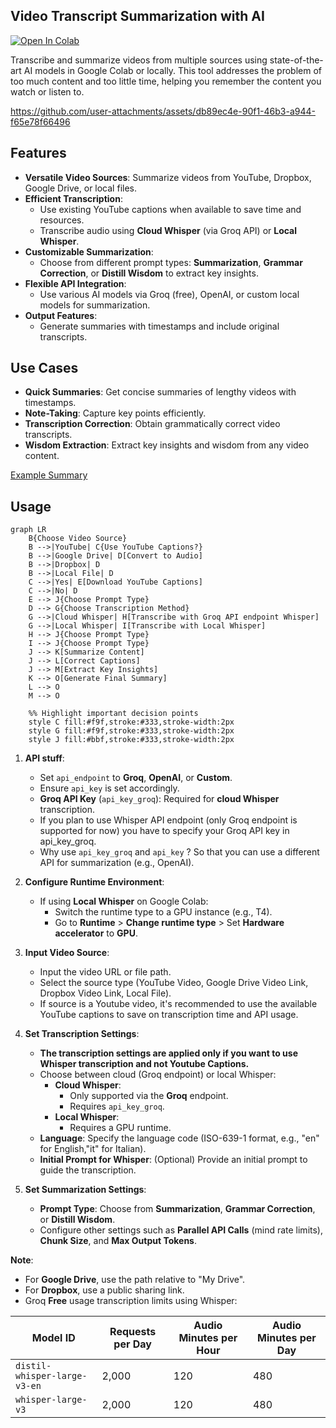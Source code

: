 ## Video Transcript Summarization with AI

[![Open In Colab](https://colab.research.google.com/assets/colab-badge.svg)](your_colab_notebook_link_here)

Transcribe and summarize videos from multiple sources using state-of-the-art AI models in Google Colab or locally. This tool addresses the problem of too much content and too little time, helping you remember the content you watch or listen to.

https://github.com/user-attachments/assets/db89ec4e-90f1-46b3-a944-f65e78f66496

## Features

- **Versatile Video Sources**: Summarize videos from YouTube, Dropbox, Google Drive, or local files.
- **Efficient Transcription**:
  - Use existing YouTube captions when available to save time and resources.
  - Transcribe audio using **Cloud Whisper** (via Groq API) or **Local Whisper**.
- **Customizable Summarization**:
  - Choose from different prompt types: **Summarization**, **Grammar Correction**, or **Distill Wisdom** to extract key insights.
- **Flexible API Integration**:
  - Use various AI models via Groq (free), OpenAI, or custom local models for summarization.
- **Output Features**:
  - Generate summaries with timestamps and include original transcripts.

## Use Cases

- **Quick Summaries**: Get concise summaries of lengthy videos with timestamps.
- **Note-Taking**: Capture key points efficiently.
- **Transcription Correction**: Obtain grammatically correct video transcripts.
- **Wisdom Extraction**: Extract key insights and wisdom from any video content.

[Example Summary](Video%20summaries%20examples/ngvOyccUzzY_captions_FINAL.md)

## Usage

```mermaid
graph LR
    B{Choose Video Source}
    B -->|YouTube| C{Use YouTube Captions?}
    B -->|Google Drive| D[Convert to Audio]
    B -->|Dropbox| D
    B -->|Local File| D
    C -->|Yes| E[Download YouTube Captions]
    C -->|No| D
    E --> J{Choose Prompt Type}
    D --> G{Choose Transcription Method}
    G -->|Cloud Whisper| H[Transcribe with Groq API endpoint Whisper]
    G -->|Local Whisper| I[Transcribe with Local Whisper]
    H --> J{Choose Prompt Type}
    I --> J{Choose Prompt Type}
    J --> K[Summarize Content]
    J --> L[Correct Captions]
    J --> M[Extract Key Insights]
    K --> O[Generate Final Summary]
    L --> O
    M --> O

    %% Highlight important decision points
    style C fill:#f9f,stroke:#333,stroke-width:2px
    style G fill:#f9f,stroke:#333,stroke-width:2px
    style J fill:#bbf,stroke:#333,stroke-width:2px
```

1. **API stuff**:
     - Set `api_endpoint` to **Groq**, **OpenAI**, or **Custom**.
     - Ensure `api_key` is set accordingly.
     - **Groq API Key** (`api_key_groq`): Required for **cloud Whisper** transcription.
     - If you plan to use Whisper API endpoint (only Groq endpoint is supported for now) you have to specify your Groq API key in api_key_groq.
     - Why use `api_key_groq` and `api_key` ? So that you can use a different API for summarization (e.g., OpenAI).
2. **Configure Runtime Environment**:
   - If using **Local Whisper** on Google Colab:
     - Switch the runtime type to a GPU instance (e.g., T4).
     - Go to **Runtime** > **Change runtime type** > Set **Hardware accelerator** to **GPU**.
3. **Input Video Source**:
   - Input the video URL or file path.
   - Select the source type (YouTube Video, Google Drive Video Link, Dropbox Video Link, Local File).
   - If source is a Youtube video, it's recommended to use the available YouTube captions to save on transcription time and API usage.
4. **Set Transcription Settings**:
   - **The transcription settings are applied only if you want to use Whisper transcription and not Youtube Captions.**
   - Choose between cloud (Groq endpoint) or local Whisper:
     - **Cloud Whisper**:
       - Only supported via the **Groq** endpoint.
       - Requires `api_key_groq`.
     - **Local Whisper**:
       - Requires a GPU runtime.
   - **Language**: Specify the language code (ISO-639-1 format, e.g., "en" for English,"it" for Italian).
   - **Initial Prompt for Whisper**: (Optional) Provide an initial prompt to guide the transcription.

5. **Set Summarization Settings**:
   - **Prompt Type**: Choose from **Summarization**, **Grammar Correction**, or **Distill Wisdom**.
   - Configure other settings such as **Parallel API Calls** (mind rate limits), **Chunk Size**, and **Max Output Tokens**.

**Note**:

- For **Google Drive**, use the path relative to "My Drive".
- For **Dropbox**, use a public sharing link.
- Groq **Free** usage transcription limits using Whisper:

| Model ID                      | Requests per Day | Audio Minutes per Hour | Audio Minutes per Day |
|-------------------------------|------------------|------------------------|-----------------------|
| `distil-whisper-large-v3-en`  | 2,000            | 120                    | 480                   |
| `whisper-large-v3`            | 2,000            | 120                    | 480                   |

